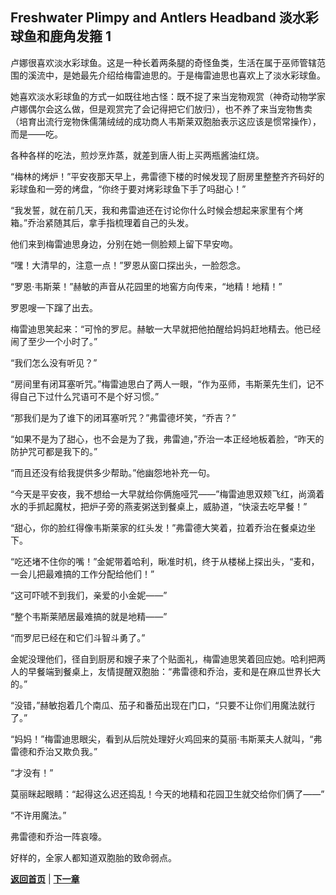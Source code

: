 
## **Freshwater Plimpy and Antlers Headband 淡水彩球鱼和鹿角发箍 1**

卢娜很喜欢淡水彩球鱼。这是一种长着两条腿的奇怪鱼类，生活在属于巫师管辖范围的溪流中，是她最先介绍给梅雷迪思的。于是梅雷迪思也喜欢上了淡水彩球鱼。

她喜欢淡水彩球鱼的方式一如既往地古怪：既不捉了来当宠物观赏（神奇动物学家卢娜偶尔会这么做，但是观赏完了会记得把它们放归），也不养了来当宠物售卖（培育出流行宠物侏儒蒲绒绒的成功商人韦斯莱双胞胎表示这应该是惯常操作），而是——吃。

各种各样的吃法，煎炒烹炸蒸，就差到唐人街上买两瓶酱油红烧。

“梅林的烤炉！”平安夜那天早上，弗雷德下楼的时候发现了厨房里整整齐齐码好的彩球鱼和一旁的烤盘，“你终于要对烤彩球鱼下手了吗甜心！”

“我发誓，就在前几天，我和弗雷迪还在讨论你什么时候会想起来家里有个烤箱。”乔治紧随其后，拿手指梳理着自己的头发。

他们来到梅雷迪思身边，分别在她一侧脸颊上留下早安吻。

“嘿！大清早的，注意一点！”罗恩从窗口探出头，一脸怨念。

“罗恩·韦斯莱！”赫敏的声音从花园里的地窖方向传来，“地精！地精！”

罗恩嗖一下蹿了出去。

梅雷迪思笑起来：“可怜的罗尼。赫敏一大早就把他拍醒给妈妈赶地精去。他已经闹了至少一个小时了。”

“我们怎么没有听见？”

“房间里有闭耳塞听咒。”梅雷迪思白了两人一眼，“作为巫师，韦斯莱先生们，记不得自己下过什么咒语可不是个好习惯。”

“那我们是为了谁下的闭耳塞听咒？”弗雷德坏笑，“乔吉？”

“如果不是为了甜心，也不会是为了我，弗雷迪，”乔治一本正经地板着脸，“昨天的防护咒可都是我下的。”

“而且还没有给我提供多少帮助。”他幽怨地补充一句。

“今天是平安夜，我不想给一大早就给你俩施哑咒——”梅雷迪思双颊飞红，尚滴着水的手抓起魔杖，把炉子旁的燕麦粥送到餐桌上，威胁道，“快滚去吃早餐！”

“甜心，你的脸红得像韦斯莱家的红头发！”弗雷德大笑着，拉着乔治在餐桌边坐下。

“吃还堵不住你的嘴！”金妮带着哈利，瞅准时机，终于从楼梯上探出头，“麦和，一会儿把最难搞的工作分配给他们！”

“这可吓唬不到我们，亲爱的小金妮——”

“整个韦斯莱陋居最难搞的就是地精——”

“而罗尼已经在和它们斗智斗勇了。”

金妮没理他们，径自到厨房和嫂子来了个贴面礼，梅雷迪思笑着回应她。哈利把两人的早餐端到餐桌上，友情提醒双胞胎：“弗雷德和乔治，麦和是在麻瓜世界长大的。”

“没错，”赫敏抱着几个南瓜、茄子和番茄出现在门口，“只要不让你们用魔法就行了。”

“妈妈！”梅雷迪思眼尖，看到从后院处理好火鸡回来的莫丽·韦斯莱夫人就叫，“弗雷德和乔治又欺负我。”

“才没有！”

莫丽眯起眼睛：“起得这么迟还捣乱！今天的地精和花园卫生就交给你们俩了——”

“不许用魔法。”

弗雷德和乔治一阵哀嚎。

好样的，全家人都知道双胞胎的致命弱点。

**[返回首页](README.md)**
|
**[下一章](Part2.md)**
